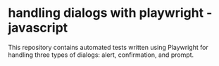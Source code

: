 # handling dialogs with playwright - javascript
 This repository contains automated tests written using Playwright for handling three types of dialogs: alert, confirmation, and prompt.
